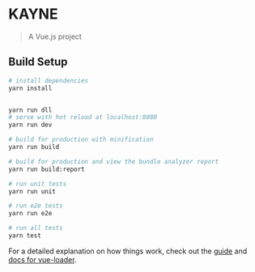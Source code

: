 # KAYNE

> A Vue.js project

## Build Setup

``` bash
# install dependencies
yarn install


yarn run dll
# serve with hot reload at localhost:8080
yarn run dev

# build for production with minification
yarn run build

# build for production and view the bundle analyzer report
yarn run build:report

# run unit tests
yarn run unit

# run e2e tests
yarn run e2e

# run all tests
yarn test
```

For a detailed explanation on how things work, check out the [guide](http://vuejs-templates.github.io/webpack/) and [docs for vue-loader](http://vuejs.github.io/vue-loader).
